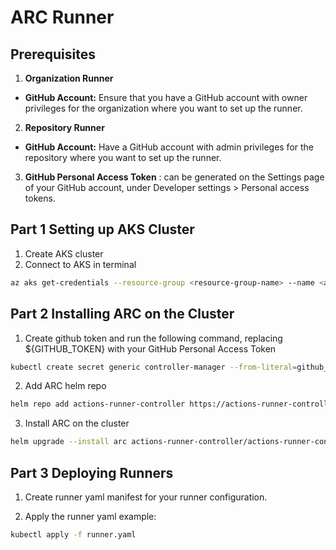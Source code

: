 # ARC Runner
## Prerequisites 
1. **Organization Runner**

- **GitHub Account:** Ensure that you have a GitHub account with owner privileges for the organization where you want to set up the runner.
  
2. **Repository Runner**

- **GitHub Account:** Have a GitHub account with admin privileges for the repository where you want to set up the runner.


3. **GitHub Personal Access Token** : can be generated on the Settings page of your GitHub account, under Developer settings > Personal access tokens.

## Part 1 Setting up AKS Cluster 
1. Create AKS cluster 
2. Connect to AKS in terminal
```bash 
az aks get-credentials --resource-group <resource-group-name> --name <aks-cluster-name>
```
## Part 2 Installing ARC on the Cluster 
1. Create github token and run the following command, replacing ${GITHUB_TOKEN} with your GitHub Personal Access Token 
```bash 
kubectl create secret generic controller-manager --from-literal=github_token=${GITHUB_TOKEN}
```

2. Add ARC helm repo 
```bash
helm repo add actions-runner-controller https://actions-runner-controller.github.io/actions-runner-controller
```

3. Install ARC on the cluster
```bash
helm upgrade --install arc actions-runner-controller/actions-runner-controller --set certManagerEnabled=false
```
## Part 3 Deploying Runners 
1. Create runner yaml manifest for your runner configuration.

2. Apply the runner yaml
example:
```bash
kubectl apply -f runner.yaml
```
